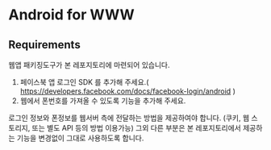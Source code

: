 # Android for WWW

## Requirements

웹앱 패키징도구가 본 레포지토리에 마련되어 있습니다.

1. 페이스북 앱 로그인 SDK 를 추가해 주세요.( https://developers.facebook.com/docs/facebook-login/android )
2. 웹에서 폰번호를 가져올 수 있도록 기능을 추가해 주세요.

로그인 정보와 폰정보를 웹서버 측에 전달하는 방법을 제공하여야 합니다. (쿠키, 웹 스토리지, 또는 별도 API 등의 방법 이용가능)
그외 다른 부분은 본 레포지토리에서 제공하는 기능을 변경없이 그대로 사용하도록 합니다.

